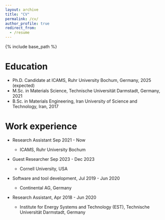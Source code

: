 ```yaml
---
layout: archive
title: "CV"
permalink: /cv/
author_profile: true
redirect_from:
  - /resume
---
```


{% include base_path %}

Education
======
* Ph.D. Candidate at ICAMS, Ruhr University Bochum, Germany, 2025 (expected)
* M.Sc. in Materials Science, Technische Universität Darmstadt, Germany, 2021
* B.Sc. in Materials Engineering, Iran University of Science and Technology, Iran, 2017

Work experience
======
* Research Assistant Sep 2021 - Now
  * ICAMS, Ruhr University Bochum

* Guest Researcher  Sep 2023 - Dec 2023
  * Cornell University, USA

* Software and tool development, Jul 2019 - Jun 2020
  * Continental AG, Germany

* Research Assistant, Apr 2018 - Jun 2020
  * Institute for Energy Systems and Technology (EST), Technische Universität Darmstadt, Germany


